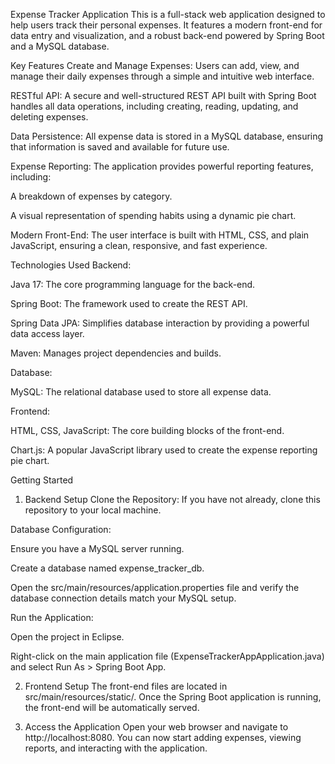 Expense Tracker Application
This is a full-stack web application designed to help users track their personal expenses. It features a modern front-end for data entry and visualization, and a robust back-end powered by Spring Boot and a MySQL database.

Key Features
Create and Manage Expenses: Users can add, view, and manage their daily expenses through a simple and intuitive web interface.

RESTful API: A secure and well-structured REST API built with Spring Boot handles all data operations, including creating, reading, updating, and deleting expenses.

Data Persistence: All expense data is stored in a MySQL database, ensuring that information is saved and available for future use.

Expense Reporting: The application provides powerful reporting features, including:

A breakdown of expenses by category.

A visual representation of spending habits using a dynamic pie chart.

Modern Front-End: The user interface is built with HTML, CSS, and plain JavaScript, ensuring a clean, responsive, and fast experience.

Technologies Used
Backend:

Java 17: The core programming language for the back-end.

Spring Boot: The framework used to create the REST API.

Spring Data JPA: Simplifies database interaction by providing a powerful data access layer.

Maven: Manages project dependencies and builds.

Database:

MySQL: The relational database used to store all expense data.

Frontend:

HTML, CSS, JavaScript: The core building blocks of the front-end.

Chart.js: A popular JavaScript library used to create the expense reporting pie chart.

Getting Started
1. Backend Setup
Clone the Repository: If you have not already, clone this repository to your local machine.

Database Configuration:

Ensure you have a MySQL server running.

Create a database named expense_tracker_db.

Open the src/main/resources/application.properties file and verify the database connection details match your MySQL setup.

Run the Application:

Open the project in Eclipse.

Right-click on the main application file (ExpenseTrackerAppApplication.java) and select Run As > Spring Boot App.

2. Frontend Setup
The front-end files are located in src/main/resources/static/. Once the Spring Boot application is running, the front-end will be automatically served.

3. Access the Application
Open your web browser and navigate to http://localhost:8080. You can now start adding expenses, viewing reports, and interacting with the application.
